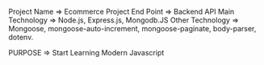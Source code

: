 Project Name => Ecommerce Project
End Point => Backend API
Main Technology => Node.js, Express.js, Mongodb.JS
Other Technology => Mongoose, mongoose-auto-increment, mongoose-paginate, body-parser, dotenv.

PURPOSE => Start Learning Modern Javascript
